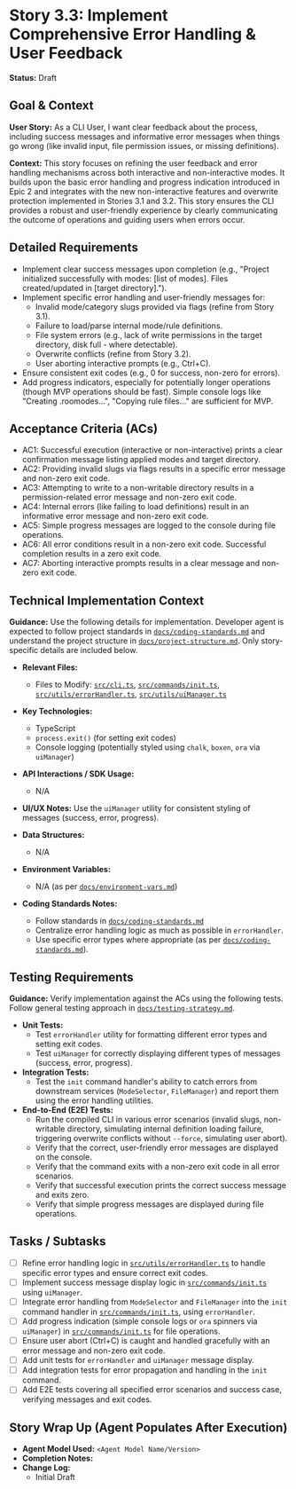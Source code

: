 # Story 3.3: Implement Comprehensive Error Handling & User Feedback

**Status:** Draft

## Goal & Context

**User Story:** As a CLI User, I want clear feedback about the process, including success messages and informative error messages when things go wrong (like invalid input, file permission issues, or missing definitions).

**Context:** This story focuses on refining the user feedback and error handling mechanisms across both interactive and non-interactive modes. It builds upon the basic error handling and progress indication introduced in Epic 2 and integrates with the new non-interactive features and overwrite protection implemented in Stories 3.1 and 3.2. This story ensures the CLI provides a robust and user-friendly experience by clearly communicating the outcome of operations and guiding users when errors occur.

## Detailed Requirements

- Implement clear success messages upon completion (e.g., "Project initialized successfully with modes: [list of modes]. Files created/updated in [target directory].").
- Implement specific error handling and user-friendly messages for:
    - Invalid mode/category slugs provided via flags (refine from Story 3.1).
    - Failure to load/parse internal mode/rule definitions.
    - File system errors (e.g., lack of write permissions in the target directory, disk full - where detectable).
    - Overwrite conflicts (refine from Story 3.2).
    - User aborting interactive prompts (e.g., Ctrl+C).
- Ensure consistent exit codes (e.g., 0 for success, non-zero for errors).
- Add progress indicators, especially for potentially longer operations (though MVP operations should be fast). Simple console logs like "Creating .roomodes...", "Copying rule files..." are sufficient for MVP.

## Acceptance Criteria (ACs)

- AC1: Successful execution (interactive or non-interactive) prints a clear confirmation message listing applied modes and target directory.
- AC2: Providing invalid slugs via flags results in a specific error message and non-zero exit code.
- AC3: Attempting to write to a non-writable directory results in a permission-related error message and non-zero exit code.
- AC4: Internal errors (like failing to load definitions) result in an informative error message and non-zero exit code.
- AC5: Simple progress messages are logged to the console during file operations.
- AC6: All error conditions result in a non-zero exit code. Successful completion results in a zero exit code.
- AC7: Aborting interactive prompts results in a clear message and non-zero exit code.

## Technical Implementation Context

**Guidance:** Use the following details for implementation. Developer agent is expected to follow project standards in [`docs/coding-standards.md`](docs/coding-standards.md) and understand the project structure in [`docs/project-structure.md`](docs/project-structure.md). Only story-specific details are included below.

- **Relevant Files:**

  - Files to Modify: [`src/cli.ts`](src/cli.ts:0), [`src/commands/init.ts`](src/commands/init.ts:0), [`src/utils/errorHandler.ts`](src/utils/errorHandler.ts:0), [`src/utils/uiManager.ts`](src/utils/uiManager.ts:0)

- **Key Technologies:**

  - TypeScript
  - `process.exit()` (for setting exit codes)
  - Console logging (potentially styled using `chalk`, `boxen`, `ora` via `uiManager`)

- **API Interactions / SDK Usage:**

  - N/A

- **UI/UX Notes:** Use the `uiManager` utility for consistent styling of messages (success, error, progress).

- **Data Structures:**

  - N/A

- **Environment Variables:**

  - N/A (as per [`docs/environment-vars.md`](docs/environment-vars.md:0))

- **Coding Standards Notes:**

  - Follow standards in [`docs/coding-standards.md`](docs/coding-standards.md)
  - Centralize error handling logic as much as possible in `errorHandler`.
  - Use specific error types where appropriate (as per [`docs/coding-standards.md`](docs/coding-standards.md)).

## Testing Requirements

**Guidance:** Verify implementation against the ACs using the following tests. Follow general testing approach in [`docs/testing-strategy.md`](docs/testing-strategy.md).

- **Unit Tests:**
  - Test `errorHandler` utility for formatting different error types and setting exit codes.
  - Test `uiManager` for correctly displaying different types of messages (success, error, progress).
- **Integration Tests:**
  - Test the `init` command handler's ability to catch errors from downstream services (`ModeSelector`, `FileManager`) and report them using the error handling utilities.
- **End-to-End (E2E) Tests:**
  - Run the compiled CLI in various error scenarios (invalid slugs, non-writable directory, simulating internal definition loading failure, triggering overwrite conflicts without `--force`, simulating user abort).
  - Verify that the correct, user-friendly error messages are displayed on the console.
  - Verify that the command exits with a non-zero exit code in all error scenarios.
  - Verify that successful execution prints the correct success message and exits zero.
  - Verify that simple progress messages are displayed during file operations.

## Tasks / Subtasks

- [ ] Refine error handling logic in [`src/utils/errorHandler.ts`](src/utils/errorHandler.ts:0) to handle specific error types and ensure correct exit codes.
- [ ] Implement success message display logic in [`src/commands/init.ts`](src/commands/init.ts:0) using `uiManager`.
- [ ] Integrate error handling from `ModeSelector` and `FileManager` into the `init` command handler in [`src/commands/init.ts`](src/commands/init.ts:0), using `errorHandler`.
- [ ] Add progress indication (simple console logs or `ora` spinners via `uiManager`) in [`src/commands/init.ts`](src/commands/init.ts:0) for file operations.
- [ ] Ensure user abort (Ctrl+C) is caught and handled gracefully with an error message and non-zero exit code.
- [ ] Add unit tests for `errorHandler` and `uiManager` message display.
- [ ] Add integration tests for error propagation and handling in the `init` command.
- [ ] Add E2E tests covering all specified error scenarios and success case, verifying messages and exit codes.

## Story Wrap Up (Agent Populates After Execution)

- **Agent Model Used:** `<Agent Model Name/Version>`
- **Completion Notes:**
- **Change Log:**
  - Initial Draft